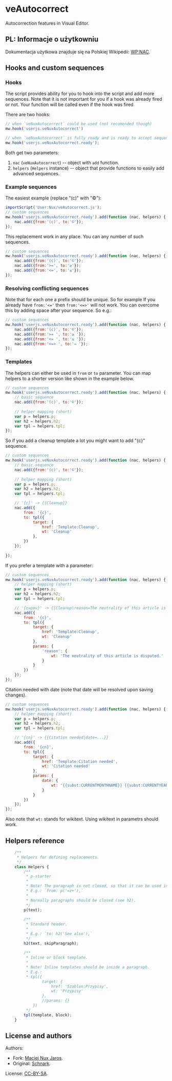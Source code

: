 # veAutocorrect

Autocorrection features in Visual Editor.

PL: Informacje o użytkowniu
----------------------------

Dokumentacja użytkowa znajduje się na Polskiej Wikipedii: [WP:NAC](https://pl.wikipedia.org/wiki/WP:NAC).

Hooks and custom sequences
----------------------------

### Hooks ###

The script provides ability for you to hook into the script and add more sequences. Note that it is not important for you if a hook was already fired or not. Your function will be called even if the hook was fired 

There are two hooks:
```js
// when `veNuxAutocorrect` could be used (not recomended though)
mw.hook('userjs.veNuxAutocorrect')

// when `veNuxAutocorrect` is fully ready and is ready to accept sequences
mw.hook('userjs.veNuxAutocorrect.ready');
```

Both get two parameters:

1. `nac` (`veNuxAutocorrect`) -- object with `add` function.
2. `helpers` (`Helpers` instance) -- object that provide functions to easily add advanced sequences.

### Example sequences ###

The easiest example (replace "(c)" with "©"):
```js
importScript('User:Nux/veAutocorrect.js');
// custom sequences
mw.hook('userjs.veNuxAutocorrect.ready').add(function (nac, helpers) {
    nac.add({from:'(c)', to:'©'});
});
```

This replacement work in any place. You can any number of such sequences.
```js
// custom sequences
mw.hook('userjs.veNuxAutocorrect.ready').add(function (nac, helpers) {
    nac.add({from:'(c)', to:'©'});
	nac.add({from:'>=', to:'≥'});
	nac.add({from:'<=', to:'≤'});
});
```

### Resolving conflicting sequences ###

Note that for each one a prefix should be unique. So for example If you already have `from:'<='` then `from:'<=>'` will not work. You can overcome this by adding space after your sequence. So e.g.:
```js
// custom sequences
mw.hook('userjs.veNuxAutocorrect.ready').add(function (nac, helpers) {
    nac.add({from:'(c)', to:'©'});
	nac.add({from:'>= ', to:'≥ '});
	nac.add({from:'<= ', to:'≤ '});
	nac.add({from:'<=> ', to:'⇔ '});
});
```

### Templates ###

The helpers can either be used in `from` or `to` parameter. You can map helpers to a shorter version like shown in the example below. 
```js
// custom sequences
mw.hook('userjs.veNuxAutocorrect.ready').add(function (nac, helpers) {
	// basic sequence
    nac.add({from:'(c)', to:'©'});
    
    // helper mapping (short)
    var p = helpers.p;
    var h2 = helpers.h2;
    var tpl = helpers.tpl;
});
```


So if you add a cleanup template a lot you might want to add "{c}" sequence.
```js
// custom sequences
mw.hook('userjs.veNuxAutocorrect.ready').add(function (nac, helpers) {
	// basic sequence
    nac.add({from:'(c)', to:'©'});
    
    // helper mapping (short)
    var p = helpers.p;
    var h2 = helpers.h2;
    var tpl = helpers.tpl;

	// '{c}' -> {{Cleanup}}
    nac.add({
    	from: '{c}',
    	to: tpl({
			target: {
				href: 'Template:Cleanup',
				wt: 'Cleanup'
			},
		})
	});
	
});
```

If you prefer a template with a parameter:
```js
// custom sequences
mw.hook('userjs.veNuxAutocorrect.ready').add(function (nac, helpers) {
    // helper mapping (short)
    var p = helpers.p;
    var h2 = helpers.h2;
    var tpl = helpers.tpl;

	// '{c=pov}' -> {{Cleanup|reason=The neutrality of this article is disputed.}}
    nac.add({
    	from: '{c}',
    	to: tpl({
			target: {
				href: 'Template:Cleanup',
				wt: 'Cleanup'
			},
			params: {
				'reason': {
					wt: 'The neutrality of this article is disputed.'
				}
			}
		})
	});
});
```

Citation needed with date (note that date will be resolved upon saving changes).
```js
// custom sequences
mw.hook('userjs.veNuxAutocorrect.ready').add(function (nac, helpers) {
    // helper mapping (short)
    var p = helpers.p;
    var h2 = helpers.h2;
    var tpl = helpers.tpl;

	// '{cn}' -> {{Citation needed|date=...}}
    nac.add({
    	from: '{cn}',
    	to: tpl({
			target: {
				href: 'Template:Citation needed',
				wt: 'Citation needed'
			},
			params: {
				date: {
					wt: '{{subst:CURRENTMONTHNAME}} {{subst:CURRENTYEAR}}'
				}
			}
		})
	});
});
```

Also note that `wt:` stands for wikitext. Using wikitext in parametrs should work.

Helpers reference
-----------------

```js
	/**
	 * Helpers for defining replacements.
	 */
	class Helpers {
		/**
		 * p-starter
		 * 
		 * Note! The paragraph is not closed, so that it can be used in `from`.
		 * E.g.: `from: p('=z+'),`
		 * 
		 * Normally paragraphs should be closed (see h2).
		 */
		p(text);
		
		/**
		 * Standard header.
		 * 
		 * E.g.: `to: h2('See also'),`
		 */
		h2(text, skipParagraph);
		
		/**
		 * Inline or block template.
		 * 
		 * Note! Inline templates should be inside a paragraph.
		 * E.g.:
		 * tpl({
				target: {
					href: 'Szablon:Przypisy',
					wt: 'Przypisy'
				},
				//params: {}
			})
		 */
		tpl(template, block);
	}
```


License and authors
----------------------------

Authors:
* Fork: [Maciej Nux Jaros](https://pl.wikipedia.org/wiki/Wikipedysta:Nux).
* Original: [Schnark](https://de.wikipedia.org/wiki/User:Schnark/js/veAutocorrect).


License: [CC-BY-SA](https://creativecommons.org/licenses/by-sa/3.0/).
